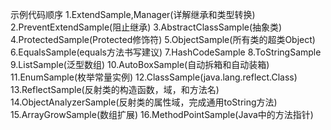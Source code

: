 示例代码顺序
1.ExtendSample,Manager(详解继承和类型转换)
2.PreventExtendSample(阻止继承)
3.AbstractClassSample(抽象类)
4.ProtectedSample(Protected修饰符)
5.ObjectSample(所有类的超类Object)
6.EqualsSample(equals方法书写建议)
7.HashCodeSample
8.ToStringSample
9.ListSample(泛型数组)
10.AutoBoxSample(自动拆箱和自动装箱)
11.EnumSample(枚举常量实例)
12.ClassSample(java.lang.reflect.Class)
13.ReflectSample(反射类的构造函数，域，和方法名)
14.ObjectAnalyzerSample(反射类的属性域，完成通用toString方法)
15.ArrayGrowSample(数组扩展)
16.MethodPointSample(Java中的方法指针)